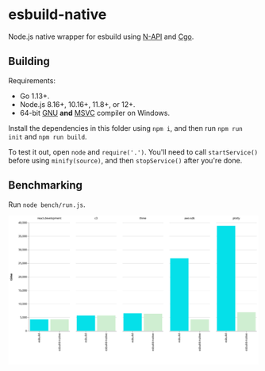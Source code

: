 # esbuild-native

Node.js native wrapper for esbuild using [N-API](https://nodejs.org/api/n-api.html) and [Cgo](https://golang.org/cmd/cgo/).

## Building

Requirements:

- Go 1.13+.
- Node.js 8.16+, 10.16+, 11.8+, or 12+.
- 64-bit [GNU](https://jmeubank.github.io/tdm-gcc/) **and** [MSVC](https://github.com/nodejs/node-gyp#on-windows) compiler on Windows.

Install the dependencies in this folder using `npm i`, and then run `npm run init` and `npm run build`.

To test it out, open `node` and `require('.')`. You'll need to call `startService()` before using `minify(source)`, and then `stopService()` after you're done.

## Benchmarking

Run `node bench/run.js`.

<img src="./bench/results.svg">

